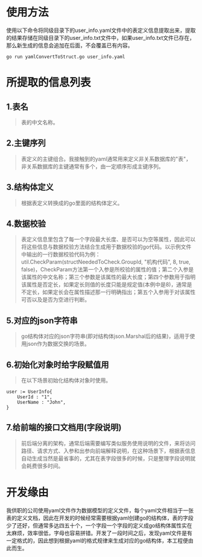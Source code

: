 # 使用方法
使用以下命令将同级目录下的user_info.yaml文件中的表定义信息提取出来，提取的结果存储在同级目录下的user_info.txt文件中，如果user_info.txt文件已存在，那么新生成的信息会追加在后面，不会覆盖已有内容。
```
go run yamlConvertToStruct.go user_info.yaml
```
# 所提取的信息列表
## 1.表名
>表的中文名称。
## 2.主键序列
>表定义的主键组合。我接触到的yaml通常用来定义非关系数据库的"表"，非关系数据库的主键通常有多个，由一定顺序形成主键序列。
## 3.结构体定义
>根据表定义转换成的go里面的结构体定义。
## 4.数据校验
>表定义信息里包含了每一个字段最大长度、是否可以为空等属性，因此可以将这些信息与数据校验方法结合生成用于数据校验的go代码。以示例文件中输出的一行数据校验代码为例：util.CheckParam(structNeededToCheck.GroupId, "机构代码", 8, true, false)，CheckParam方法第一个入参是所校验的属性的值；第二个入参是该属性的中文名称；第三个参数是该属性的最大长度；第四个参数用于指明该属性是否定长，如果定长则值的长度只能是规定值(本例中是8)，通常是不定长，如果定长会在属性描述那一行明确指出；第五个入参用于对该属性可否以及是否为空进行判断。
## 5.对应的json字符串
>go结构体对应的json字符串(即对结构体json.Marshal后的结果)，适用于使用json作为数据交换的场景。
## 6.初始化对象时给字段赋值用
>在以下场景初始化结构体对象时使用。
```
user := UserInfo{
    UserId : "1",
    UserName : "John",
}
```
## 7.给前端的接口文档用(字段说明)
>前后端分离的架构，通常后端需要编写类似服务使用说明的文件，来将访问路径、请求方式、入参和出参向前端解释说明，在这种场景下，根据表信息自动生成当然是最省事的，尤其在表字段很多的时候，只是整理字段说明就会耗费很多时间。
# 开发缘由
我供职的公司使用yaml文件作为数据模型的定义文件，每个yaml文件相当于一张表的定义文档，因此在开发的时候经常需要根据yaml创建go的结构体，表的字段少了还好，但通常多达四五十个，一个字段一个字段的定义成go结构体属性实在太麻烦，效率很低，字母也容易拼错。开发了一段时间之后，发现yaml文件是有一定格式的，因此想到根据yaml的格式规律来生成对应的go结构体，本工程便由此而生。
